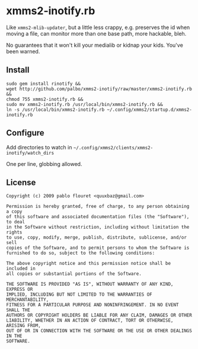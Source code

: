 xmms2-inotify.rb
================

Like `xmms2-mlib-updater`, but a little less crappy, e.g. preserves the id when
moving a file, can monitor more than one base path, more hackable, bleh.

No guarantees that it won't kill your medialib or kidnap your kids. You've been
warned.


Install
-------

    sudo gem install rinotify &&
    wget http://github.com/palbo/xmms2-inotify/raw/master/xmms2-inotify.rb &&
    chmod 755 xmms2-inotify.rb &&
    sudo mv xmms2-inotify.rb /usr/local/bin/xmms2-inotify.rb &&
    ln -s /usr/local/bin/xmms2-inotify.rb ~/.config/xmms2/startup.d/xmms2-inotify.rb


Configure
---------
Add directories to watch in `~/.config/xmms2/clients/xmms2-inotify/watch_dirs`

One per line, globbing allowed.


License
-------

    Copyright (c) 2009 pablo flouret <quuxbaz@gmail.com>

    Permission is hereby granted, free of charge, to any person obtaining a copy
    of this software and associated documentation files (the "Software"), to deal
    in the Software without restriction, including without limitation the rights
    to use, copy, modify, merge, publish, distribute, sublicense, and/or sell
    copies of the Software, and to permit persons to whom the Software is
    furnished to do so, subject to the following conditions:

    The above copyright notice and this permission notice shall be included in
    all copies or substantial portions of the Software.

    THE SOFTWARE IS PROVIDED "AS IS", WITHOUT WARRANTY OF ANY KIND, EXPRESS OR
    IMPLIED, INCLUDING BUT NOT LIMITED TO THE WARRANTIES OF MERCHANTABILITY,
    FITNESS FOR A PARTICULAR PURPOSE AND NONINFRINGEMENT. IN NO EVENT SHALL THE
    AUTHORS OR COPYRIGHT HOLDERS BE LIABLE FOR ANY CLAIM, DAMAGES OR OTHER
    LIABILITY, WHETHER IN AN ACTION OF CONTRACT, TORT OR OTHERWISE, ARISING FROM,
    OUT OF OR IN CONNECTION WITH THE SOFTWARE OR THE USE OR OTHER DEALINGS IN THE
    SOFTWARE.

